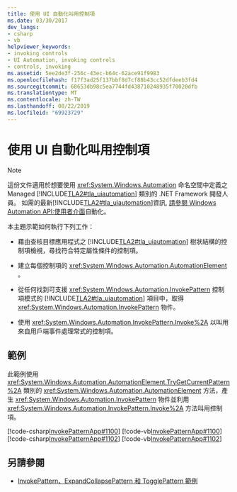 ```yaml
---
title: 使用 UI 自動化叫用控制項
ms.date: 03/30/2017
dev_langs:
- csharp
- vb
helpviewer_keywords:
- invoking controls
- UI Automation, invoking controls
- controls, invoking
ms.assetid: 5ee2de3f-256c-43ec-b64c-62ace91f9983
ms.openlocfilehash: f17f3ad25f137bbf8d7cf88b43cc52dfdeeb3fd4
ms.sourcegitcommit: 68653db98c5ea7744fd438710248935f70020dfb
ms.translationtype: MT
ms.contentlocale: zh-TW
ms.lasthandoff: 08/22/2019
ms.locfileid: "69923729"
---
```

# <a name="invoke-a-control-using-ui-automation"></a>使用 UI 自動化叫用控制項
> [!NOTE]
> 這份文件適用於想要使用 <xref:System.Windows.Automation> 命名空間中定義之 Managed [!INCLUDE[TLA2#tla_uiautomation](../../../includes/tla2sharptla-uiautomation-md.md)] 類別的 .NET Framework 開發人員。 如需的最新[!INCLUDE[TLA2#tla_uiautomation](../../../includes/tla2sharptla-uiautomation-md.md)]資訊, [請參閱 Windows Automation API:使用者介面](https://go.microsoft.com/fwlink/?LinkID=156746)自動化。  
  
 本主題示範如何執行下列工作：  
  
- 藉由查核目標應用程式之 [!INCLUDE[TLA2#tla_uiautomation](../../../includes/tla2sharptla-uiautomation-md.md)] 樹狀結構的控制項檢視，尋找符合特定屬性條件的控制項。  
  
- 建立每個控制項的 <xref:System.Windows.Automation.AutomationElement> 。  
  
- 從任何找到可支援 <xref:System.Windows.Automation.InvokePattern> 控制項模式的 [!INCLUDE[TLA2#tla_uiautomation](../../../includes/tla2sharptla-uiautomation-md.md)] 項目中，取得 <xref:System.Windows.Automation.InvokePattern> 物件。  
  
- 使用 <xref:System.Windows.Automation.InvokePattern.Invoke%2A> 以叫用來自用戶端事件處理常式的控制項。  
  
## <a name="example"></a>範例  
 此範例使用 <xref:System.Windows.Automation.AutomationElement.TryGetCurrentPattern%2A> 類別的 <xref:System.Windows.Automation.AutomationElement> 方法，產生 <xref:System.Windows.Automation.InvokePattern> 物件並利用 <xref:System.Windows.Automation.InvokePattern.Invoke%2A> 方法叫用控制項。  
  
 [!code-csharp[InvokePatternApp#1100](../../../samples/snippets/csharp/VS_Snippets_Wpf/InvokePatternApp/CSharp/InvokePatternApp.cs#1100)]
 [!code-vb[InvokePatternApp#1100](../../../samples/snippets/visualbasic/VS_Snippets_Wpf/InvokePatternApp/VisualBasic/Client.vb#1100)]  
[!code-csharp[InvokePatternApp#1102](../../../samples/snippets/csharp/VS_Snippets_Wpf/InvokePatternApp/CSharp/InvokePatternApp.cs#1102)]
[!code-vb[InvokePatternApp#1102](../../../samples/snippets/visualbasic/VS_Snippets_Wpf/InvokePatternApp/VisualBasic/Client.vb#1102)]  
  
## <a name="see-also"></a>另請參閱

- [InvokePattern、ExpandCollapsePattern 和 TogglePattern 範例](https://github.com/Microsoft/WPF-Samples/tree/master/Accessibility/InvokePattern)
